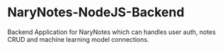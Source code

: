 # NaryNotes-NodeJS-Backend
Backend Application for NaryNotes which can handles user auth, notes CRUD and machine learning model connections.
